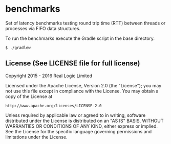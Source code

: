 # benchmarks

Set of latency benchmarks testing round trip time (RTT) between threads or processes via FIFO data structures.

To run the benchmarks execute the Gradle script in the base directory.

    $ ./gradlew

License (See LICENSE file for full license)
-------------------------------------------
Copyright 2015 - 2016 Real Logic Limited

Licensed under the Apache License, Version 2.0 (the "License");
you may not use this file except in compliance with the License.
You may obtain a copy of the License at

    http://www.apache.org/licenses/LICENSE-2.0

Unless required by applicable law or agreed to in writing, software
distributed under the License is distributed on an "AS IS" BASIS,
WITHOUT WARRANTIES OR CONDITIONS OF ANY KIND, either express or implied.
See the License for the specific language governing permissions and
limitations under the License.
